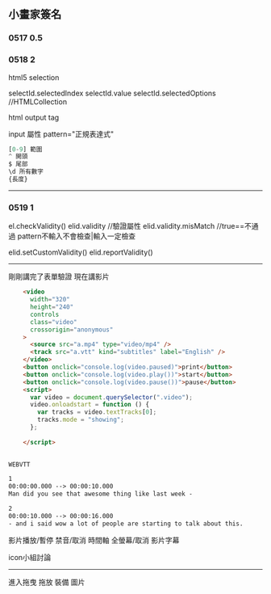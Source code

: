 ## 小畫家簽名
### 0517 0.5
### 0518 2
html5
selection

selectId.selectedIndex
selectId.value
selectId.selectedOptions //HTMLCollection

html output tag

input 屬性 pattern="正規表達式"


```js
[0-9] 範圍
^ 開頭
$ 尾部
\d 所有數字
{長度}
```

---
### 0519 1
el.checkValidity()
elid.validity //驗證屬性
elid.validity.misMatch //true==不通過
pattern不輸入不會檢查|輸入一定檢查

elid.setCustomValidity()
elid.reportValidity()

---

剛剛講完了表單驗證
現在講影片

```html
    <video
      width="320"
      height="240"
      controls
      class="video"
      crossorigin="anonymous"
    >
      <source src="a.mp4" type="video/mp4" />
      <track src="a.vtt" kind="subtitles" label="English" />
    </video>
    <button onclick="console.log(video.paused)">print</button>
    <button onclick="console.log(video.play())">start</button>
    <button onclick="console.log(video.pause())">pause</button>
    <script>
      var video = document.querySelector(".video");
      video.onloadstart = function () {
        var tracks = video.textTracks[0];
        tracks.mode = "showing";
      };
      
    </script>
    
```
```txt
WEBVTT

1
00:00:00.000 --> 00:00:10.000
Man did you see that awesome thing like last week -

2
00:00:10.000 --> 00:00:16.000
- and i said wow a lot of people are starting to talk about this.
```

影片播放/暫停
禁音/取消
時間軸
全螢幕/取消
影片字幕

icon小組討論

-------
進入拖曳
拖放 裝備 圖片